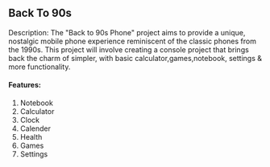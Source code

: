## **Back To 90s**

Description: The "Back to 90s Phone" project aims to provide a unique, nostalgic
mobile phone experience reminiscent of the classic phones from the 1990s. This
project will involve creating a console project that brings back the charm of
simpler, with basic calculator,games,notebook, settings & more functionality.

#### **Features**:
1. Notebook
2. Calculator
3. Clock
4. Calender
5. Health
6. Games
7. Settings